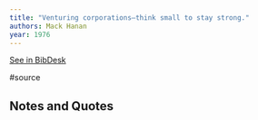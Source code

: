 ```yaml
---
title: "Venturing corporations–think small to stay strong."
authors: Mack Hanan
year: 1976
---
```

[See in BibDesk](x-bdsk://Hanan-1976aa)

#source

## Notes and Quotes


